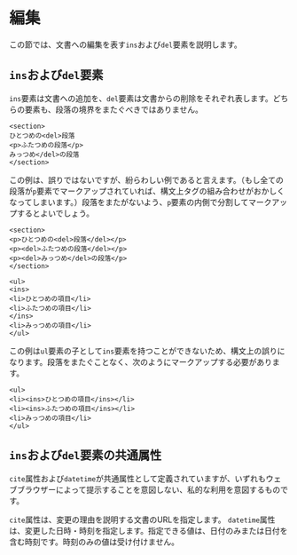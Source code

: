 <!-- ch3-6.txt (4ページ、3000～4600字想定) -->
# 編集
この節では、文書への編集を表す`ins`および`del`要素を説明します。

## `ins`および`del`要素
`ins`要素は文書への追加を、`del`要素は文書からの削除をそれぞれ表します。どちらの要素も、段落の境界をまたぐべきではありません。

<!-- 誤りではないが紛らわしい例 -->
```
<section>
ひとつめの<del>段落
<p>ふたつめの段落</p>
みっつめ</del>の段落
</section>
```
この例は、誤りではないですが、紛らわしい例であると言えます。（もし全ての段落が`p`要素でマークアップされていれば、構文上タグの組み合わせがおかしくなってしまいます。）段落をまたがないよう、`p`要素の内側で分割してマークアップするとよいでしょう。

<!-- 修正例 -->
```
<section>
<p>ひとつめの<del>段落</del></p>
<p><del>ふたつめの段落</del></p>
<p><del>みっつめ</del>の段落</p>
</section>
```

<!-- 間違った例 -->
```
<ul>
<ins>
<li>ひとつめの項目</li>
<li>ふたつめの項目</li>
</ins>
<li>みっつめの項目</li>
</ul>
```
この例は`ul`要素の子として`ins`要素を持つことができないため、構文上の誤りになります。段落をまたぐことなく、次のようにマークアップする必要があります。

<!-- 修正例 -->
```
<ul>
<li><ins>ひとつめの項目</ins></li>
<li><ins>ふたつめの項目</ins></li>
<li>みっつめの項目</li>
</ul>
```

## `ins`および`del`要素の共通属性
`cite`属性および`datetime`が共通属性として定義されていますが、いずれもウェブブラウザーによって提示することを意図しない、私的な利用を意図するものです。

`cite`属性は、変更の理由を説明する文書のURLを指定します。
`datetime`属性は、変更した日時・時刻を指定します。指定できる値は、日付のみまたは日付を含む時刻です。時刻のみの値は受け付けません。
